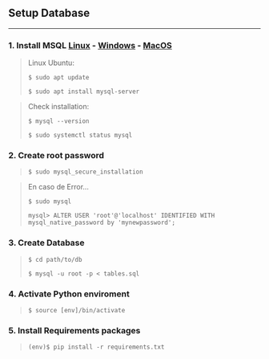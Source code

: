 ## Setup Database
---

### 1. Install MSQL [Linux](https://dev.mysql.com/doc/mysql-installation-excerpt/8.0/en/linux-installation.html) - [Windows](https://dev.mysql.com/doc/mysql-installation-excerpt/8.0/en/windows-installation.html) - [MacOS](https://dev.mysql.com/doc/mysql-installation-excerpt/8.0/en/macos-installation.html)

> Linux Ubuntu:
>
> `$ sudo apt update`
>
> `$ sudo apt install mysql-server`

> Check installation:
>
> `$ mysql --version`
>
> `$ sudo systemctl status mysql`

### 2. Create root password

> `$ sudo mysql_secure_installation`

> En caso de Error...
>
> `$ sudo mysql`
>
> `mysql> ALTER USER 'root'@'localhost' IDENTIFIED WITH mysql_native_password by 'mynewpassword';`

### 3. Create Database

> `$ cd path/to/db`
>
> `$ mysql -u root -p < tables.sql`

### 4. Activate Python enviroment

> `$ source [env]/bin/activate`

### 5. Install Requirements packages

> `(env)$ pip install -r requirements.txt`

